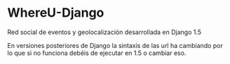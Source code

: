WhereU-Django
=============

Red social de eventos y geolocalización desarrollada en Django 1.5

En versiones posteriores de Django la sintaxis de las url ha cambiando por lo que si no funciona debéis de ejecutar en 1.5 o cambiar eso.

